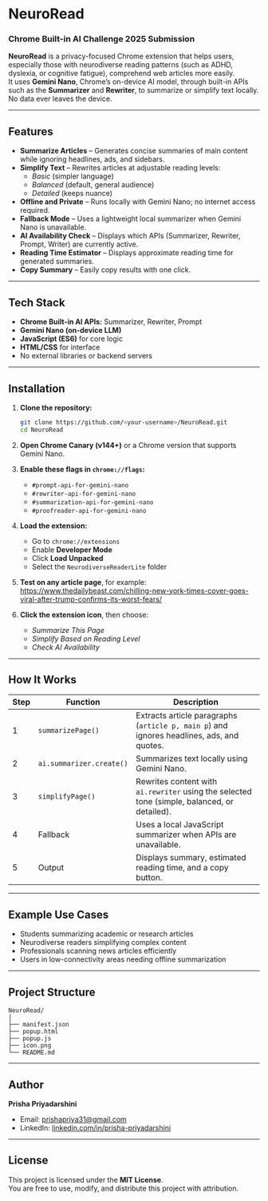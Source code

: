 # NeuroRead
### Chrome Built-in AI Challenge 2025 Submission

**NeuroRead** is a privacy-focused Chrome extension that helps users, especially those with neurodiverse reading patterns (such as ADHD, dyslexia, or cognitive fatigue), comprehend web articles more easily.  
It uses **Gemini Nano**, Chrome’s on-device AI model, through built-in APIs such as the **Summarizer** and **Rewriter**, to summarize or simplify text locally. No data ever leaves the device.

---

## Features

- **Summarize Articles** – Generates concise summaries of main content while ignoring headlines, ads, and sidebars.  
- **Simplify Text** – Rewrites articles at adjustable reading levels:  
  - *Basic* (simpler language)  
  - *Balanced* (default, general audience)  
  - *Detailed* (keeps nuance)  
- **Offline and Private** – Runs locally with Gemini Nano; no internet access required.  
- **Fallback Mode** – Uses a lightweight local summarizer when Gemini Nano is unavailable.  
- **AI Availability Check** – Displays which APIs (Summarizer, Rewriter, Prompt, Writer) are currently active.  
- **Reading Time Estimator** – Displays approximate reading time for generated summaries.  
- **Copy Summary** – Easily copy results with one click.

---

## Tech Stack

- **Chrome Built-in AI APIs:** Summarizer, Rewriter, Prompt  
- **Gemini Nano (on-device LLM)**  
- **JavaScript (ES6)** for core logic  
- **HTML/CSS** for interface  
- No external libraries or backend servers

---

## Installation

1. **Clone the repository:**

   ```bash
   git clone https://github.com/<your-username>/NeuroRead.git
   cd NeuroRead
   ```

2. **Open Chrome Canary (v144+)** or a Chrome version that supports Gemini Nano.

3. **Enable these flags in `chrome://flags`:**
   - `#prompt-api-for-gemini-nano`  
   - `#rewriter-api-for-gemini-nano`  
   - `#summarization-api-for-gemini-nano`  
   - `#proofreader-api-for-gemini-nano`

4. **Load the extension:**
   - Go to `chrome://extensions`
   - Enable **Developer Mode**
   - Click **Load Unpacked**
   - Select the `NeurodiverseReaderLite` folder

5. **Test on any article page**, for example:  
   https://www.thedailybeast.com/chilling-new-york-times-cover-goes-viral-after-trump-confirms-its-worst-fears/


7. **Click the extension icon**, then choose:  
   - *Summarize This Page*  
   - *Simplify Based on Reading Level*  
   - *Check AI Availability*

---

## How It Works

| Step | Function | Description |
|------|-----------|-------------|
| 1 | `summarizePage()` | Extracts article paragraphs (`article p, main p`) and ignores headlines, ads, and quotes. |
| 2 | `ai.summarizer.create()` | Summarizes text locally using Gemini Nano. |
| 3 | `simplifyPage()` | Rewrites content with `ai.rewriter` using the selected tone (simple, balanced, or detailed). |
| 4 | Fallback | Uses a local JavaScript summarizer when APIs are unavailable. |
| 5 | Output | Displays summary, estimated reading time, and a copy button. |

---

## Example Use Cases

- Students summarizing academic or research articles  
- Neurodiverse readers simplifying complex content  
- Professionals scanning news articles efficiently  
- Users in low-connectivity areas needing offline summarization  

---

## Project Structure

```plaintext
NeuroRead/
│
├── manifest.json
├── popup.html
├── popup.js
├── icon.png
└── README.md
```

---

## Author

**Prisha Priyadarshini**  
- Email: [prishapriya31@gmail.com](mailto:prishapriya31@gmail.com)  
- LinkedIn: [linkedin.com/in/prisha-priyadarshini](https://www.linkedin.com/in/prisha-priyadarshini/)

---

## License

This project is licensed under the **MIT License**.  
You are free to use, modify, and distribute this project with attribution.
